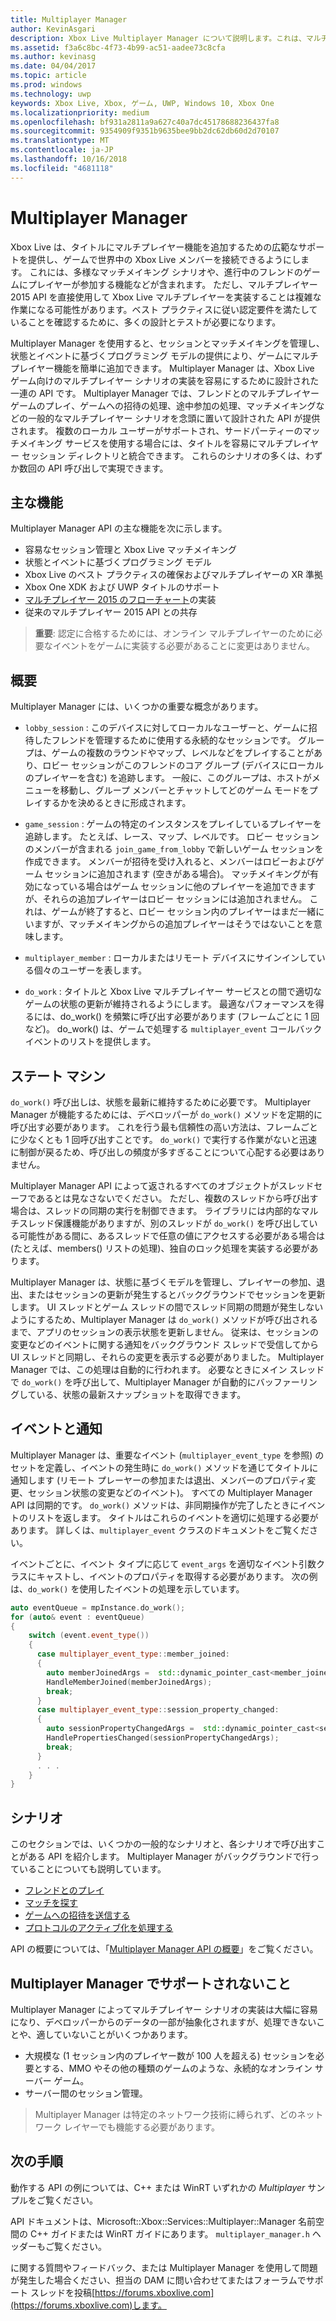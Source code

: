 ```yaml
---
title: Multiplayer Manager
author: KevinAsgari
description: Xbox Live Multiplayer Manager について説明します。これは、マルチプレイヤーを簡単に実装できるように設計された高レベルの API です。
ms.assetid: f3a6c8bc-4f73-4b99-ac51-aadee73c8cfa
ms.author: kevinasg
ms.date: 04/04/2017
ms.topic: article
ms.prod: windows
ms.technology: uwp
keywords: Xbox Live, Xbox, ゲーム, UWP, Windows 10, Xbox One
ms.localizationpriority: medium
ms.openlocfilehash: bf931a2811a9a627c40a7dc45178688236437fa8
ms.sourcegitcommit: 9354909f9351b9635bee9bb2dc62db60d2d70107
ms.translationtype: MT
ms.contentlocale: ja-JP
ms.lasthandoff: 10/16/2018
ms.locfileid: "4681118"
---
```

# <a name="multiplayer-manager"></a>Multiplayer Manager

Xbox Live は、タイトルにマルチプレイヤー機能を追加するための広範なサポートを提供し、ゲームで世界中の Xbox Live メンバーを接続できるようにします。  これには、多様なマッチメイキング シナリオや、進行中のフレンドのゲームにプレイヤーが参加する機能などが含まれます。 ただし、マルチプレイヤー 2015 API を直接使用して Xbox Live マルチプレイヤーを実装することは複雑な作業になる可能性があります。ベスト プラクティスに従い認定要件を満たしていることを確認するために、多くの設計とテストが必要になります。

Multiplayer Manager を使用すると、セッションとマッチメイキングを管理し、状態とイベントに基づくプログラミング モデルの提供により、ゲームにマルチプレイヤー機能を簡単に追加できます。 Multiplayer Manager は、Xbox Live ゲーム向けのマルチプレイヤー シナリオの実装を容易にするために設計された一連の API です。 Multiplayer Manager では、フレンドとのマルチプレイヤー ゲームのプレイ、ゲームへの招待の処理、途中参加の処理、マッチメイキングなどの一般的なマルチプレイヤー シナリオを念頭に置いて設計された API が提供されます。 複数のローカル ユーザーがサポートされ、サードパーティーのマッチメイキング サービスを使用する場合には、タイトルを容易にマルチプレイヤー セッション ディレクトリと統合できます。 これらのシナリオの多くは、わずか数回の API 呼び出しで実現できます。

## <a name="key-features"></a>主な機能
Multiplayer Manager API の主な機能を次に示します。

* 容易なセッション管理と Xbox Live マッチメイキング
* 状態とイベントに基づくプログラミング モデル
* Xbox Live のベスト プラクティスの確保およびマルチプレイヤーの XR 準拠
* Xbox One XDK および UWP タイトルのサポート
* [マルチプレイヤー 2015 のフローチャート](https://developer.xboxlive.com/en-us/platform/development/education/Documents/Xbox%20One%20Multiplayer%202015%20Developer%20Flowcharts.aspx)の実装
* 従来のマルチプレイヤー 2015 API との共存

>**重要**: 認定に合格するためには、オンライン マルチプレイヤーのために必要なイベントをゲームに実装する必要があることに変更はありません。

## <a name="overview"></a>概要
Multiplayer Manager には、いくつかの重要な概念があります。
* `lobby_session` : このデバイスに対してローカルなユーザーと、ゲームに招待したフレンドを管理するために使用する永続的なセッションです。 グループは、ゲームの複数のラウンドやマップ、レベルなどをプレイすることがあり、ロビー セッションがこのフレンドのコア グループ (デバイスにローカルのプレイヤーを含む) を追跡します。 一般に、このグループは、ホストがメニューを移動し、グループ メンバーとチャットしてどのゲーム モードをプレイするかを決めるときに形成されます。

* `game_session` : ゲームの特定のインスタンスをプレイしているプレイヤーを追跡します。 たとえば、レース、マップ、レベルです。 ロビー セッションのメンバーが含まれる `join_game_from_lobby` で新しいゲーム セッションを作成できます。  メンバーが招待を受け入れると、メンバーはロビーおよびゲーム セッションに追加されます (空きがある場合)。 マッチメイキングが有効になっている場合はゲーム セッションに他のプレイヤーを追加できますが、それらの追加プレイヤーはロビー セッションには追加されません。 これは、ゲームが終了すると、ロビー セッション内のプレイヤーはまだ一緒にいますが、マッチメイキングからの追加プレイヤーはそうではないことを意味します。

* `multiplayer_member` : ローカルまたはリモート デバイスにサインインしている個々のユーザーを表します。

* `do_work` : タイトルと Xbox Live マルチプレイヤー サービスとの間で適切なゲームの状態の更新が維持されるようにします。 最適なパフォーマンスを得るには、do_work() を頻繁に呼び出す必要があります (フレームごとに 1 回 など)。 do_work() は、ゲームで処理する `multiplayer_event` コールバック イベントのリストを提供します。

## <a name="state-machine"></a>ステート マシン
`do_work()` 呼び出しは、状態を最新に維持するために必要です。  Multiplayer Manager が機能するためには、デベロッパーが `do_work()` メソッドを定期的に呼び出す必要があります。 これを行う最も信頼性の高い方法は、フレームごとに少なくとも 1 回呼び出すことです。 `do_work()` で実行する作業がないと迅速に制御が戻るため、呼び出しの頻度が多すぎることについて心配する必要はありません。

Multiplayer Manager API によって返されるすべてのオブジェクトがスレッドセーフであるとは見なさないでください。 ただし、複数のスレッドから呼び出す場合は、スレッドの同期の実行を制御できます。 ライブラリには内部的なマルチスレッド保護機能がありますが、別のスレッドが `do_work()` を呼び出している可能性がある間に、あるスレッドで任意の値にアクセスする必要がある場合は (たとえば、members() リストの処理)、独自のロック処理を実装する必要があります。

Multiplayer Manager は、状態に基づくモデルを管理し、プレイヤーの参加、退出、またはセッションの更新が発生するとバックグラウンドでセッションを更新します。 UI スレッドとゲーム スレッドの間でスレッド同期の問題が発生しないようにするため、Multiplayer Manager は `do_work()` メソッドが呼び出されるまで、アプリのセッションの表示状態を更新しません。 従来は、セッションの変更などのイベントに関する通知をバックグラウンド スレッドで受信してから UI スレッドと同期し、それらの変更を表示する必要がありました。 Multiplayer Manager では、この処理は自動的に行われます。  必要なときにメイン スレッドで `do_work()` を呼び出して、Multiplayer Manager が自動的にバッファーリングしている、状態の最新スナップショットを取得できます。

## <a name="events-and-notifications"></a>イベントと通知
Multiplayer Manager は、重要なイベント (`multiplayer_event_type` を参照) のセットを定義し、イベントの発生時に `do_work()` メソッドを通じてタイトルに通知します  (リモート プレーヤーの参加または退出、メンバーのプロパティ変更、セッション状態の変更などのイベント)。 すべての Multiplayer Manager API は同期的です。 `do_work()` メソッドは、非同期操作が完了したときにイベントのリストを返します。 タイトルはこれらのイベントを適切に処理する必要があります。 詳しくは、`multiplayer_event` クラスのドキュメントをご覧ください。

イベントごとに、イベント タイプに応じて `event_args` を適切なイベント引数クラスにキャストし、イベントのプロパティを取得する必要があります。 次の例は、`do_work()` を使用したイベントの処理を示しています。

```cpp
auto eventQueue = mpInstance.do_work();
for (auto& event : eventQueue)
{
    switch (event.event_type())
    {
      case multiplayer_event_type::member_joined:
      {
        auto memberJoinedArgs =  std::dynamic_pointer_cast<member_joined_event_args>(event.event_args());
        HandleMemberJoined(memberJoinedArgs);
        break;
      }
      case multiplayer_event_type::session_property_changed:
      {
        auto sessionPropertyChangedArgs =  std::dynamic_pointer_cast<session_property_changed_event_args>(event.event_args());
        HandlePropertiesChanged(sessionPropertyChangedArgs);
        break;
      }
      . . .
    }
}

```

## <a name="scenarios"></a>シナリオ

このセクションでは、いくつかの一般的なシナリオと、各シナリオで呼び出すことがある API を紹介します。  Multiplayer Manager がバックグラウンドで行っていることについても説明しています。

* [フレンドとのプレイ](multiplayer-manager/play-multiplayer-with-friends.md)
* [マッチを探す](multiplayer-manager/play-multiplayer-with-matchmaking.md)
* [ゲームへの招待を送信する](multiplayer-manager/send-game-invites.md)
* [プロトコルのアクティブ化を処理する](multiplayer-manager/handle-protocol-activation.md)

API の概要については、「[Multiplayer Manager API の概要](multiplayer-manager/multiplayer-manager-api-overview.md)」をご覧ください。

## <a name="what-multiplayer-manager-does-not-do"></a>Multiplayer Manager でサポートされないこと
Multiplayer Manager によってマルチプレイヤー シナリオの実装は大幅に容易になり、デベロッパーからのデータの一部が抽象化されますが、処理できないことや、適していないことがいくつかあります。

* 大規模な (1 セッション内のプレイヤー数が 100 人を超える) セッションを必要とする、MMO やその他の種類のゲームのような、永続的なオンライン サーバー ゲーム。
* サーバー間のセッション管理。

>Multiplayer Manager は特定のネットワーク技術に縛られず、どのネットワーク レイヤーでも機能する必要があります。

## <a name="next-steps"></a>次の手順

動作する API の例については、C++ または WinRT いずれかの *Multiplayer* サンプルをご覧ください。

API ドキュメントは、Microsoft::Xbox::Services::Multiplayer::Manager 名前空間の C++ ガイドまたは WinRT ガイドにあります。  `multiplayer_manager.h` ヘッダーもご覧ください。

に関する質問やフィードバック、または Multiplayer Manager を使用して問題が発生した場合ください、担当の DAM に問い合わせてまたはフォーラムでサポート スレッドを投稿[https://forums.xboxlive.com](https://forums.xboxlive.com)します。
